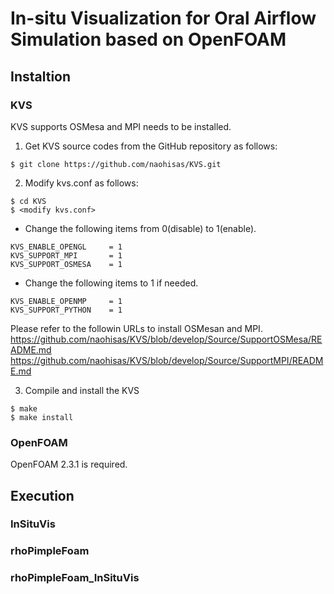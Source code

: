 # In-situ Visualization for Oral Airflow Simulation based on OpenFOAM

## Instaltion

### KVS
KVS supports OSMesa and MPI needs to be installed.

1. Get KVS source codes from the GitHub repository as follows:
```
$ git clone https://github.com/naohisas/KVS.git
```

2. Modify kvs.conf as follows:
```
$ cd KVS
$ <modify kvs.conf>
```

- Change the following items from 0(disable) to 1(enable).<br>
```
KVS_ENABLE_OPENGL     = 1
KVS_SUPPORT_MPI       = 1
KVS_SUPPORT_OSMESA    = 1
```
- Change the following items to 1 if needed. <br>
```
KVS_ENABLE_OPENMP     = 1
KVS_SUPPORT_PYTHON    = 1
```

Please refer to the followin URLs to install OSMesan and MPI.<br>
https://github.com/naohisas/KVS/blob/develop/Source/SupportOSMesa/README.md
https://github.com/naohisas/KVS/blob/develop/Source/SupportMPI/README.md

3. Compile and install the KVS
```
$ make
$ make install
```

### OpenFOAM
OpenFOAM 2.3.1 is required.

## Execution

### InSituVis

### rhoPimpleFoam


### rhoPimpleFoam_InSituVis


